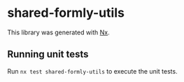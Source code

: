 # shared-formly-utils

This library was generated with [Nx](https://nx.dev).

## Running unit tests

Run `nx test shared-formly-utils` to execute the unit tests.
